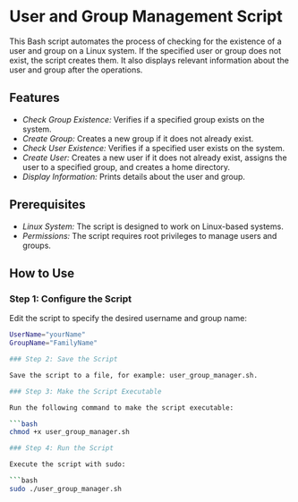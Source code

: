 # User and Group Management Script

This Bash script automates the process of checking for the existence of a user and group on a Linux system. If the specified user or group does not exist, the script creates them. It also displays relevant information about the user and group after the operations.

## Features

- *Check Group Existence:* Verifies if a specified group exists on the system.
- *Create Group:* Creates a new group if it does not already exist.
- *Check User Existence:* Verifies if a specified user exists on the system.
- *Create User:* Creates a new user if it does not already exist, assigns the user to a specified group, and creates a home directory.
- *Display Information:* Prints details about the user and group.

## Prerequisites

- *Linux System:* The script is designed to work on Linux-based systems.
- *Permissions:* The script requires root privileges to manage users and groups.

## How to Use

### Step 1: Configure the Script

Edit the script to specify the desired username and group name:

```bash
UserName="yourName"
GroupName="FamilyName"

### Step 2: Save the Script

Save the script to a file, for example: user_group_manager.sh.

### Step 3: Make the Script Executable

Run the following command to make the script executable:

```bash
chmod +x user_group_manager.sh

### Step 4: Run the Script

Execute the script with sudo:

```bash
sudo ./user_group_manager.sh
